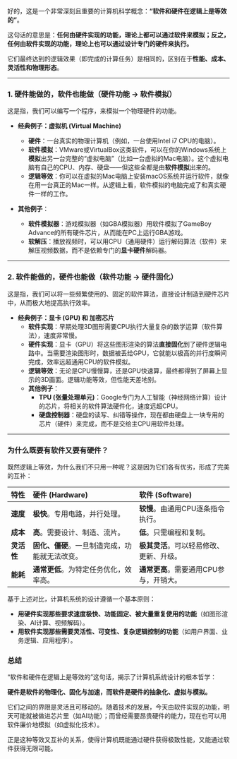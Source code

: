 好的，这是一个非常深刻且重要的计算机科学概念：**“软件和硬件在逻辑上是等效的”**。

这句话的意思是：**任何由硬件实现的功能，理论上都可以通过软件来模拟；反之，任何由软件实现的功能，理论上也可以通过设计专门的硬件来执行。**

它们最终达到的逻辑效果（即完成的计算任务）是相同的，区别在于**性能、成本、灵活性和物理形态**。

---

### 1. 硬件能做的，软件也能做（硬件功能 → 软件模拟）

这是指，我们可以编写一个程序，来模拟一个物理硬件的功能。

*   **经典例子：虚拟机 (Virtual Machine)**
    *   **硬件**：一台真实的物理计算机（例如，一台使用Intel i7 CPU的电脑）。
    *   **软件模拟**：VMware或VirtualBox这类软件，可以在你的Windows系统上**模拟**出另一台完整的“虚拟电脑”（比如一台虚拟的Mac电脑）。这个虚拟电脑有自己的CPU、内存、硬盘——但这些全都是由**软件模拟**出来的。
    *   **逻辑等效**：你可以在虚拟的Mac电脑上安装macOS系统并运行软件，就像在用一台真正的Mac一样。从逻辑上看，软件模拟的电脑完成了和真实硬件一样的工作。

*   **其他例子**：
    *   **软件模拟器**：游戏模拟器（如GBA模拟器）用软件模拟了GameBoy Advance的所有硬件芯片，从而能在PC上运行GBA游戏。
    *   **软解压**：播放视频时，可以用CPU（通用硬件）运行解码算法（软件）来解压视频数据，而不是依赖专门的**显卡硬件**解码器。

---

### 2. 软件能做的，硬件也能做（软件功能 → 硬件固化）

这是指，我们可以将一些频繁使用的、固定的软件算法，直接设计制造到硬件芯片中，从而极大地提高执行效率。

*   **经典例子：显卡 (GPU) 和 加密芯片**
    *   **软件实现**：早期处理3D图形需要CPU执行大量复杂的数学运算（软件算法），速度非常慢。
    *   **硬件实现**：显卡（GPU）将这些图形渲染的算法**直接固化**到了硬件逻辑电路中。当需要渲染图形时，数据被丢给GPU，它就能以极高的并行度瞬间完成，效率远超通用CPU的软件模拟。
    *   **逻辑等效**：无论是CPU慢慢算，还是GPU快速算，最终都得到了屏幕上显示的3D画面。逻辑功能等效，但性能天差地别。
    *   **其他例子**：
        *   **TPU (张量处理单元)**：Google专门为人工智能（神经网络计算）设计的芯片，将相关的软件算法硬件化，速度远超CPU。
        *   **硬盘控制器**：硬盘的读写、纠错等操作，现在都由硬盘上一块专用的芯片（硬件）来完成，而不是交给主CPU用软件处理。

---

### 为什么既要有软件又要有硬件？

既然逻辑上等效，为什么我们不只用一种呢？这是因为它们各有优劣，形成了完美的互补：

| 特性 | 硬件 (Hardware) | 软件 (Software) |
| :--- | :--- | :--- |
| **速度** | **极快**。专用电路，并行处理。 | **较慢**。由通用CPU逐条指令执行。 |
| **成本** | **高**。需要设计、制造、流片。 | **低**。只需编程和复制。 |
| **灵活性** | **固化、僵硬**。一旦制造完成，功能就无法改变。 | **极其灵活**。可以轻易修改、更新、升级。 |
| **能耗** | **通常更低**。为特定任务优化，效率高。 | **通常更高**。需要通用CPU参与，开销大。 |

基于上述对比，计算机系统的设计遵循一个基本原则：

*   **用硬件实现那些要求速度极快、功能固定、被大量重复使用的功能**（如图形渲染、AI计算、视频解码）。
*   **用软件实现那些需要灵活性、可变性、复杂逻辑控制的功能**（如用户界面、业务逻辑、应用程序）。

### 总结

“软件和硬件在逻辑上是等效的”这句话，揭示了计算机系统设计的根本哲学：

**硬件是软件的物理化、固化与加速，而软件是硬件的抽象化、虚拟与模拟。**

它们之间的界限是灵活且可移动的。随着技术的发展，今天由软件实现的功能，明天可能就被做进芯片里（如AI功能）；而曾经需要昂贵硬件的能力，现在也可以用软件廉价地模拟（如虚拟化技术）。

正是这种等效又互补的关系，使得计算机既能通过硬件获得极致性能，又能通过软件获得无限可能。